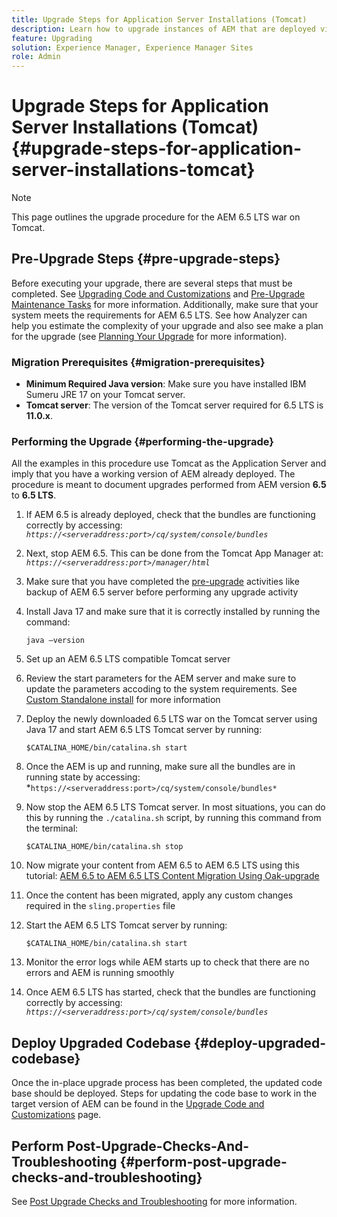 ```yaml
---
title: Upgrade Steps for Application Server Installations (Tomcat)
description: Learn how to upgrade instances of AEM that are deployed via Tomcat.
feature: Upgrading
solution: Experience Manager, Experience Manager Sites
role: Admin
---
```

# Upgrade Steps for Application Server Installations (Tomcat) {#upgrade-steps-for-application-server-installations-tomcat}

>[!NOTE]
>
>This page outlines the upgrade procedure for the AEM 6.5 LTS war on Tomcat.

## Pre-Upgrade Steps {#pre-upgrade-steps}

Before executing your upgrade, there are several steps that must be completed. See [Upgrading Code and Customizations](/help/sites-deploying/upgrading-code-and-customizations.md) and [Pre-Upgrade Maintenance Tasks](/help/sites-deploying/pre-upgrade-maintenance-tasks.md) for more information. Additionally, make sure that your system meets the requirements for AEM 6.5 LTS. See how Analyzer can help you estimate the complexity of your upgrade and also see make a plan for the upgrade (see [Planning Your Upgrade](/help/sites-deploying/upgrade-planning.md) for more information). 

### Migration Prerequisites {#migration-prerequisites}

* **Minimum Required Java version**: Make sure you have installed IBM Sumeru JRE 17 on your Tomcat server.
* **Tomcat server**: The version of the Tomcat server required for 6.5 LTS is **11.0.x**.

### Performing the Upgrade {#performing-the-upgrade}

All the examples in this procedure use Tomcat as the Application Server and imply that you have a working version of AEM already deployed. The procedure is meant to document upgrades performed from AEM version **6.5** to **6.5 LTS**. 

1. If AEM 6.5 is already deployed, check that the bundles are functioning correctly by accessing: *`https://<serveraddress:port>/cq/system/console/bundles`*
1. Next, stop AEM 6.5. This can be done from the Tomcat App Manager at: *`https://<serveraddress:port>/manager/html`*
1. Make sure that you have completed the [pre-upgrade](#pre-upgrade-steps) activities like backup of AEM 6.5 server before performing any upgrade activity
1. Install Java 17 and make sure that it is correctly installed by running the command:

   ```
   java –version
   ```

1. Set up an AEM 6.5 LTS compatible Tomcat server
1. Review the start parameters for the AEM server and make sure to update the parameters accoding to the system requirements. See [Custom Standalone install](/help/sites-deploying/custom-standalone-install.md) for more information
1. Deploy the newly downloaded 6.5 LTS war on the Tomcat server using Java 17 and start AEM 6.5 LTS Tomcat server by running:

   ```
   $CATALINA_HOME/bin/catalina.sh start
   ```

1. Once the AEM is up and running, make sure all the bundles are in running state by accessing: *`https://<serveraddress:port>/cq/system/console/bundles*`
1. Now stop the AEM 6.5 LTS Tomcat server. In most situations, you can do this by running the `./catalina.sh` script, by running this command from the terminal:

   ```
   $CATALINA_HOME/bin/catalina.sh stop
   ```

1. Now migrate your content from AEM 6.5 to AEM 6.5 LTS using this tutorial: [AEM 6.5 to AEM 6.5 LTS Content Migration Using Oak-upgrade](/help/sites-deploying/aem-65-to-aem-65lts-content-migration-using-oak-upgrade.md)
1. Once the content has been migrated, apply any custom changes required in the `sling.properties` file
1. Start the AEM 6.5 LTS Tomcat server by running:

   ```
   $CATALINA_HOME/bin/catalina.sh start
   ```

1. Monitor the error logs while AEM starts up to check that there are no errors and AEM is running smoothly
1. Once AEM 6.5 LTS has started, check that the bundles are functioning correctly by accessing: *`https://<serveraddress:port>/cq/system/console/bundles`*

## Deploy Upgraded Codebase {#deploy-upgraded-codebase}

Once the in-place upgrade process has been completed, the updated code base should be deployed. Steps for updating the code base to work in the target version of AEM can be found in the [Upgrade Code and Customizations](/help/sites-deploying/upgrading-code-and-customizations.md) page.

## Perform Post-Upgrade-Checks-And-Troubleshooting {#perform-post-upgrade-checks-and-troubleshooting}

See [Post Upgrade Checks and Troubleshooting](/help/sites-deploying/post-upgrade-checks-and-troubleshooting.md) for more information.